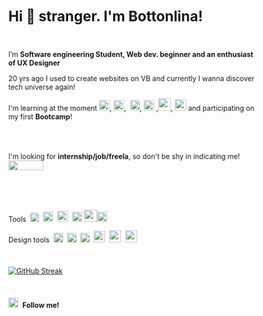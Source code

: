 # Hi 🖖 stranger. I'm Bottonlina!

<br>

I’m <b>Software engineering Student, Web dev. beginner and an enthusiast of UX Designer</b>

20 yrs ago I used to create websites on VB and currently I wanna discover tech universe again!

I'm learning at the moment <img src="https://cdn-icons-png.flaticon.com/512/732/732212.png" width="21" height="21"/>,  <img src="https://cdn-icons-png.flaticon.com/512/732/732190.png" width="21" height="21"/>, &nbsp;<img src="https://p1.hiclipart.com/preview/951/574/485/react-logo-javascript-redux-vuejs-angular-angularjs-expressjs-front-and-back-ends-png-clipart.jpg" width="19" height="21"/>,&nbsp;<img src="https://cdn3.iconfinder.com/data/icons/logos-and-brands-adobe/512/267_Python-512.png" width="21" height="21"/>&nbsp;,<img src="https://www.pngfind.com/pngs/m/74-744138_mysql-logo-png-mysql-transparent-png.png" width="25" height="25"/>,  <img src="https://img2.gratispng.com/20180715/ujy/kisspng-user-experience-design-user-interface-design-rsu-digital-transformation-icon-5b4b2d82efcfe9.0945611415316535069823.jpg" width="23" height="23"/> and participating on my first <b>Bootcamp</b>!

<br><br>

I'm looking for <b>internship/job/freela</b>, so don't be shy in indicating me!&nbsp;&nbsp;[<img src="https://img.shields.io/badge/linkedin-%230077B5.svg?&style=for-the-badge&logo=linkedin&logoColor=white" width="70" height="19"/>](https://www.linkedin.com/in/BOTTONLINA/)

<br><br><br>

Tools&nbsp;&nbsp;<img src="https://upload.wikimedia.org/wikipedia/commons/thumb/9/9a/Visual_Studio_Code_1.35_icon.svg/2048px-Visual_Studio_Code_1.35_icon.svg.png" width="18" height="18"/>&nbsp;&nbsp;<img src="https://cdn.icon-icons.com/icons2/1381/PNG/512/sublimetext_94866.png" width="20" height="20"/>&nbsp;&nbsp;<img src="https://play-lh.googleusercontent.com/7NhwxJq45jv0Z1rerLLPZFtLnz2WZmqqmhwQ1uRgtv2o1wTsERjh_OT8vKYN0C_vig" width="22" height="22"/>&nbsp;&nbsp;<img src="https://upload.wikimedia.org/wikipedia/commons/thumb/3/38/Jupyter_logo.svg/1200px-Jupyter_logo.svg.png" width="20" height="20"/>&nbsp;<img src="https://upload.wikimedia.org/wikipedia/commons/thumb/d/d0/Google_Colaboratory_SVG_Logo.svg/2560px-Google_Colaboratory_SVG_Logo.svg.png" width="26" height="24"/><img src="https://git-scm.com/images/logos/downloads/Git-Icon-Black.png" width="20" height="20"/>

Design tools&nbsp;&nbsp;<img src="https://designe.com.br/wp-content/uploads/2020/07/adobe-photoshop-cc-2020-icone-designe.png" width="19" height="19"/>&nbsp;&nbsp;<img src="https://upload.wikimedia.org/wikipedia/commons/thumb/f/fb/Adobe_Illustrator_CC_icon.svg/800px-Adobe_Illustrator_CC_icon.svg.png" width="19" height="19"/>&nbsp;&nbsp;<img src="https://upload.wikimedia.org/wikipedia/commons/thumb/c/c2/Adobe_XD_CC_icon.svg/2101px-Adobe_XD_CC_icon.svg.png" width="19" height="19"/>&nbsp;&nbsp;<img src="https://cdn.icon-icons.com/icons2/3053/PNG/512/coreldraw_macos_bigsur_icon_190270.png" width="23" height="23"/>&nbsp;&nbsp;<img src="https://img.icons8.com/ios-filled/500/rhinoceros-6.png" width="24" height="24"/>&nbsp;&nbsp;<img src="https://camo.githubusercontent.com/a86a8278da4c5b5a43330e1ea28e6ba050007a837128b5dff5b35d5ff0f1248a/68747470733a2f2f63646e2d696d616765732d312e6d656469756d2e636f6d2f6d61782f313630302f312a365867664443566e3831415958363858766432492d674032782e706e67" width="24" height="24"/>

<br>

[![GitHub Streak](http://github-readme-streak-stats.herokuapp.com?user=Bottonlina&theme=black-ice)](https://git.io/streak-stats)

<br>

[<img src = "https://upload.wikimedia.org/wikipedia/commons/thumb/a/a5/Instagram_icon.png/2048px-Instagram_icon.png" width="20" height="20">](https://www.instagram.com/BOTTONLINA/)&nbsp;&nbsp;<b>Follow me!</b>
